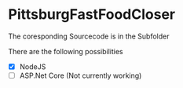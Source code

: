 # PittsburgFastFoodCloser
The coresponding Sourcecode is in the Subfolder

There are the following possibilities
- [X] NodeJS
- [ ] ASP.Net Core (Not currently working)
